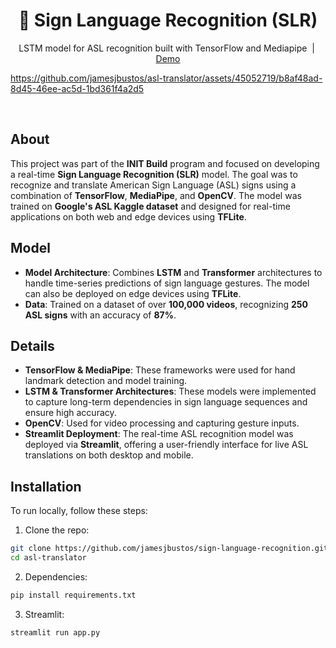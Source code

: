 <h1 align="center">🤟 Sign Language Recognition (SLR)</h1>

<p align="center">
    <a>LSTM model for ASL recognition built with TensorFlow and Mediapipe</a>‎ ‎ |‎ ‎ <a href="https://slr.jamesjbustos.com/">Demo</a>
    <br>
</p>

https://github.com/jamesjbustos/asl-translator/assets/45052719/b8af48ad-8d45-46ee-ac5d-1bd361f4a2d5

<br>

## About

This project was part of the **INIT Build** program and focused on developing a real-time **Sign Language Recognition (SLR)** model. The goal was to recognize and translate American Sign Language (ASL) signs using a combination of **TensorFlow**, **MediaPipe**, and **OpenCV**. The model was trained on **Google's ASL Kaggle dataset** and designed for real-time applications on both web and edge devices using **TFLite**.

## Model

- **Model Architecture**: Combines **LSTM** and **Transformer** architectures to handle time-series predictions of sign language gestures. The model can also be deployed on edge devices using **TFLite**.
- **Data**: Trained on a dataset of over **100,000 videos**, recognizing **250 ASL signs** with an accuracy of **87%**.

## Details

- **TensorFlow & MediaPipe**: These frameworks were used for hand landmark detection and model training.
- **LSTM & Transformer Architectures**: These models were implemented to capture long-term dependencies in sign language sequences and ensure high accuracy.
- **OpenCV**: Used for video processing and capturing gesture inputs.
- **Streamlit Deployment**: The real-time ASL recognition model was deployed via **Streamlit**, offering a user-friendly interface for live ASL translations on both desktop and mobile.


## Installation

To run locally, follow these steps:

1. Clone the repo:

```bash
git clone https://github.com/jamesjbustos/sign-language-recognition.git
cd asl-translator
```

2. Dependencies:

```bash
pip install requirements.txt
```

3. Streamlit:

```bash
streamlit run app.py
```
